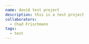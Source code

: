 ```yaml
---
name: david test project
description: this is a test project
collaborators:
  - Chad Frischmann
tags:
  - test
---
```

